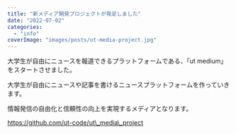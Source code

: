 ```yaml
---
title: "新メディア開発プロジェクトが発足しました"
date: "2022-07-02"
categories: 
  - "info"
coverImage: "images/posts/ut-media-project.jpg"
---
```


大学生が自由にニュースを報道できるプラットフォームである、「ut medium」をスタートさせました。

大学生が自由にニュースや記事を書けるニュースプラットフォームを作っていきます。

情報発信の自由化と信頼性の向上を実現するメディアとなります。

https://github.com/ut-code/ut\_media\_project
